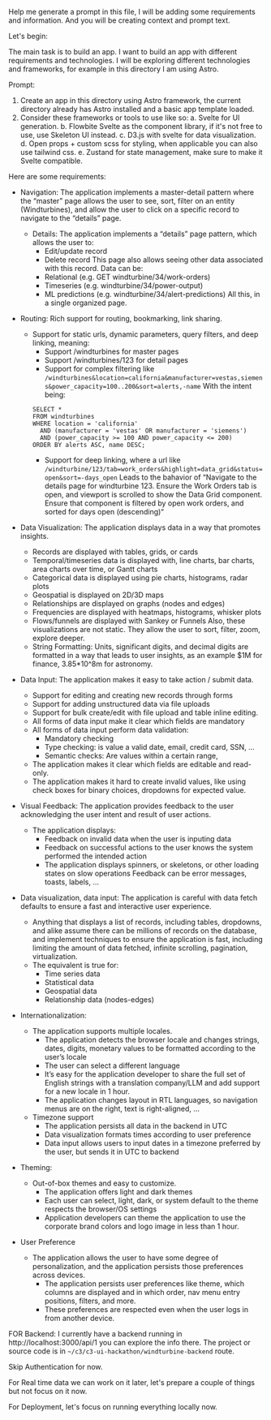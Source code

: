 Help me generate a prompt in this file, I will be adding some requirements and information.
And you will be creating context and prompt text.

Let's begin:

The main task is to build an app. I want to build an app with different requirements and technologies.
I will be exploring different technologies and frameworks, for example in this directory I am using Astro.

Prompt:
1. Create an app in this directory using Astro framework, the current directory already has Astro installed and a basic app template loaded.
2. Consider these frameworks or tools to use like so:
  a. Svelte for UI generation.
  b. Flowbite Svelte as the component library, if it's not free to use, use Skeleton UI instead.
  c. D3.js with svelte for data visualization.
  d. Open props  + custom scss for styling, when applicable you can also use tailwind css.
  e. Zustand for state management, make sure to make it Svelte compatible.

Here are some requirements:
  - Navigation: The application implements a master-detail pattern where the “master” page allows the user to see, sort, filter on an entity (Windturbines), and allow the user to click on a specific record to navigate to the “details” page.
    - Details: The application implements a “details” page pattern, which allows the user to:
      - Edit/update record
      - Delete record
      This page also allows seeing other data associated with this record. Data can be:
      - Relational (e.g. GET windturbine/34/work-orders)
      - Timeseries (e.g. windturbine/34/power-output)
      - ML predictions (e.g. windturbine/34/alert-predictions)
      All this, in a single organized page.
  - Routing: Rich support for routing, bookmarking, link sharing.
    - Support for static urls, dynamic parameters, query filters, and deep linking, meaning:
      - Support /windturbines for master pages
      - Support /windturbines/123 for detail pages
      - Support for complex filtering like
      ```/windturbines&location=california&manufacturer=vestas,siemens&power_capacity=100..200&sort=alerts,-name```
      With the intent being:
      ```
      SELECT *
      FROM windturbines
      WHERE location = 'california'
        AND (manufacturer = 'vestas' OR manufacturer = 'siemens')
        AND (power_capacity >= 100 AND power_capacity <= 200)
      ORDER BY alerts ASC, name DESC;
      ```
      - Support for deep linking, where a url like
      ```/windturbine/123/tab=work_orders&highlight=data_grid&status=open&sort=-days_open```
      Leads to the bahavior of “Navigate to the details page for windturbine 123. Ensure the Work Orders tab is open, and viewport is scrolled to show the Data Grid component. Ensure that component is filtered by open work orders, and sorted for days open (descending)“
  - Data Visualization: The application displays data in a way that promotes insights.
    - Records are displayed with tables, grids, or cards
    - Temporal/timeseries data is displayed with, line charts, bar charts, area charts over time, or Gantt charts
    - Categorical data is displayed using pie charts, histograms, radar plots
    - Geospatial is displayed on 2D/3D maps
    - Relationships are displayed on graphs (nodes and edges)
    - Frequencies are displayed with heatmaps, histograms, whisker plots
    - Flows/funnels are displayed with Sankey or Funnels
    Also, these visualizations are not static. They allow the user to sort, filter, zoom, explore deeper.
    - String Formatting: Units, significant digits, and decimal digits are formatted in a way that leads to user insights, as an example $1M for finance, 3.85*10^8m for astronomy.
  - Data Input: The application makes it easy to take action / submit data.
    - Support for editing and creating new records through forms
    - Support for adding unstructured data via file uploads
    - Support for bulk create/edit with file upload and table inline editing.
    - All forms of data input make it clear which fields are mandatory
    - All forms of data input perform data validation:
      - Mandatory checking
      - Type checking: is value a valid date, email, credit card, SSN, …
      - Semantic checks: Are values within a certain range,
    - The application makes it clear which fields are editable and read-only.
    - The application makes it hard to create invalid values, like using check boxes for binary choices, dropdowns for expected value.
  
  - Visual Feedback: The application provides feedback to the user acknowledging the user intent and result of user actions.
    - The application displays:
      - Feedback on invalid data when the user is inputing data
      - Feedback on successful actions to the user knows the system performed the intended action
      - The application displays spinners, or skeletons, or other loading states on slow operations
      Feedback can be error messages, toasts, labels, …

  - Data visualization, data input: The application is careful with data fetch defaults to ensure a fast and interactive user experience.
    - Anything that displays a list of records, including tables, dropdowns, and alike assume there can be millions of records on the database, and implement techniques to ensure the application is fast, including limiting the amount of data fetched, infinite scrolling, pagination, virtualization.
    - The equivalent is true for:
      - Time series data
      - Statistical data
      - Geospatial data
      - Relationship data (nodes-edges)
  
  - Internationalization: 
    - The application supports multiple locales.
      - The application detects the browser locale and changes strings, dates, digits, monetary values to be formatted according to the user’s locale
      - The user can select a different language
      - It’s easy for the application developer to share the full set of English strings with a translation company/LLM and add support for a new locale in 1 hour.
      - The application changes layout in RTL languages, so navigation menus are on the right, text is right-aligned, …
    - Timezone support
      - The application persists all data in the backend in UTC
      - Data visualization formats times according to user preference
      - Data input allows users to input dates in a timezone preferred by the user, but sends it in UTC to backend
  
  - Theming:
    - Out-of-box themes and easy to customize.
      - The application offers light and dark themes
      - Each user can select, light, dark, or system default to the theme respects the browser/OS settings
      - Application developers can theme the application to use the corporate brand colors and logo image in less than 1 hour.

  - User Preference
    - The application allows the user to have some degree of personalization, and the application persists those preferences across devices.
      - The application persists user preferences like theme, which columns are displayed and in which order, nav menu entry positions, filters, and more.
      - These preferences are respected even when the user logs in from another device.

FOR Backend:
I currently have a backend running in http://localhost:3000/api/1 you can explore the info there.
The project or source code is in `~/c3/c3-ui-hackathon/windturbine-backend` route.

Skip Authentication for now.

For Real time data we can work on it later, let's prepare a couple of things but not focus on it now.

For Deployment, let's focus on running everything locally now.